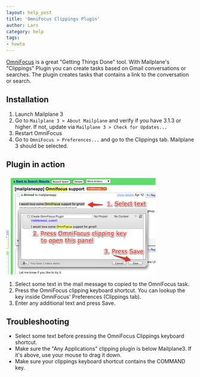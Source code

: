 ```yaml
---
layout: help_post
title: 'OmniFocus Clippings Plugin'
author: Lars
category: help
tags:
- howto
---
```


[OmniFocus](http://www.omnigroup.com/omnifocus) is a great "Getting Things Done" tool. With Mailplane's "Clippings" Plugin you can create tasks based on Gmail conversations or searches. The plugin creates tasks that contains a link to the conversation or search.

## Installation

1. Launch Mailplane 3
2. Go to `Mailplane 3 > About Mailplane` and verify if you have 3.1.3 or higher. If not, update via `Mailplane 3 > Check for Updates...`
3. Restart OmniFocus
4. Go to `OmniFocus > Preferences...` and go to the Clippings tab. Mailplane 3 should be selected.

## Plugin in action

![screenshot](/assets/howto/2013-04-14-omnifocus-clippings-plugin/omnifocus_clippings_normal.png)

1. Select some text in the mail message to copied to the OmniFocus task.
2. Press the OmniFocus clipping keyboard shortcut. You can lookup the key inside OmniFocus' Preferences (Clippings tab).
3. Enter any additional text and press Save.

## Troubleshooting

* Select some text before pressing the OmniFocus Clippings keyboard shortcut.
* Make sure the "Any Applications" clipping plugin is below Mailplane3. If it's above, use your mouse to drag it down.
* Make sure your clippings keyboard shortcut contains the COMMAND key.